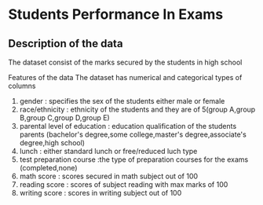 # Students Performance In Exams

## Description of the data

   The dataset consist of the marks secured by the students in high school
   
   Features of the data 
    The dataset has numerical and categorical types of columns
   1) gender : specifies the sex of the students either male or female
   2) race/ethnicity : ethnicity of the students and they are of 5(group A,group B,group C,group D,group E)
   3) parental level of education : education qualification of the students parents (bachelor's degree,some college,master's degree,associate's       degree,high school)
   4) lunch : either standard lunch or free/reduced luch type
   5) test preparation course :the type of preparation courses for the exams (completed,none)
   6) math score : scores secured in math subject out of 100
   7) reading score : scores of subject reading with max marks of 100
   8) writing score : scores in writing subject out of 100
   
